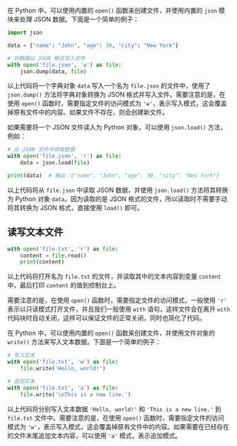 在 Python 中，可以使用内置的 `open()` 函数来创建文件，并使用内置的 `json` 模块来处理 JSON 数据。下面是一个简单的例子：

```python
import json

data = {"name": "John", "age": 30, "city": "New York"}

# 将数据以 JSON 格式写入文件
with open('file.json', 'w') as file:
    json.dump(data, file)
```

以上代码将一个字典对象 `data` 写入一个名为 `file.json` 的文件中，使用了 `json.dump()` 方法将字典对象转换为 JSON 格式并写入文件。需要注意的是，在使用 `open()` 函数时，需要指定文件的访问模式为 `'w'`，表示写入模式，这会覆盖掉原有文件中的内容。如果文件不存在，则会创建新文件。

如果需要将一个 JSON 文件读入为 Python 对象，可以使用 `json.load()` 方法，例如：

```python
# 从 JSON 文件中读取数据
with open('file.json', 'r') as file:
    data = json.load(file)

print(data)  # 输出：{"name": "John", "age": 30, "city": "New York"}
```

以上代码将从 `file.json` 中读取 JSON 数据，并使用 `json.load()` 方法将其转换为 Python 对象 `data`。因为读取的是 JSON 格式的文件，所以读取时不需要手动将其转换为 JSON 格式，直接使用 `load()` 即可。

## 读写文本文件

```python
with open('file.txt', 'r') as file:
    content = file.read()
    print(content)
```

以上代码将打开名为 `file.txt` 的文件，并读取其中的文本内容到变量 `content` 中，最后打印 `content` 的值到控制台上。

需要注意的是，在使用 `open()` 函数时，需要指定文件的访问模式，一般使用 `'r'` 表示以只读模式打开文件，并且我们一般使用 `with` 语句，这样文件会在离开 `with` 代码块时自动关闭，这样可以保证文件的正常关闭，同时也简化了代码。

在 Python 中，可以使用内置的 `open()` 函数来创建文件，并使用文件对象的 `write()` 方法来写入文本数据。下面是一个简单的例子：

```python
# 写入文本
with open('file.txt', 'w') as file:
    file.write('Hello, world!')

# 追加文本
with open('file.txt', 'a') as file:
    file.write('\nThis is a new line.')
```

以上代码将分别写入文本数据 `'Hello, world!'` 和 `'This is a new line.'` 到 `file.txt` 文件中。需要注意的是，在使用 `open()` 函数时，需要指定文件的访问模式为 `'w'`，表示写入模式，这会覆盖掉原有文件中的内容。如果需要在已经存在的文件末尾追加文本内容，可以使用 `'a'` 模式，表示追加模式。

